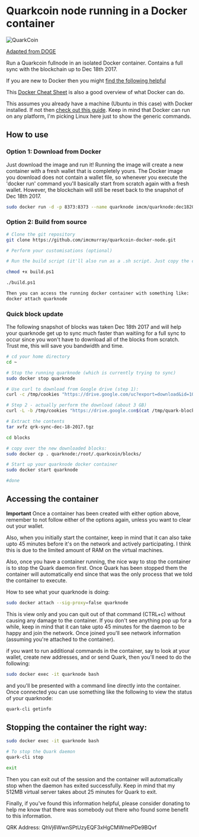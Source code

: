 # Quarkcoin node running in a Docker container

![QuarkCoin](https://d.thumbs.redditmedia.com/foNS2wiyEq2l-7VE.png)

[Adapted from DOGE](https://github.com/GXGOW/Docker-Dogecoin-fullnode)

Run a Quarkcoin fullnode in an isolated Docker container. Contains a full sync with the blockchain up to Dec 18th 2017. 

If you are new to Docker then you might [find the following helpful](http://itproguru.com/expert/2016/10/docker-create-container-change-container-save-as-new-image-and-connect-to-container/)

This [Docker Cheat Sheet](https://github.com/wsargent/docker-cheat-sheet) is also a good overview of what Docker can do.

This assumes you already have a machine (Ubuntu in this case) with Docker installed. If not then [check out this guide](https://docs.docker.com/engine/installation/linux/docker-ce/ubuntu/#install-docker-ce). Keep in mind that Docker can run on any platform, I'm picking Linux here just to show the generic commands.

## How to use

### Option 1: Download from Docker

Just download the image and run it! Running the image will create a new container with a fresh wallet that is completely yours. The Docker image you download does not contain a wallet file, so whenever you execute the 'docker run' command you'll basically start from scratch again with a fresh wallet. However, the blockchain will still be reset back to the snapshot of Dec 18th 2017.

```bash
sudo docker run -d -p 8373:8373 --name quarknode imcm/quarknode:dec182017
```

### Option 2: Build from source

```bash
# Clone the git repository
git clone https://github.com/imcmurray/quarkcoin-docker-node.git

# Perform your customisations (optional)

# Run the build script (it'll also run as a .sh script. Just copy the contents or change the file extension.)

chmod +x build.ps1

./build.ps1

Then you can access the running docker container with something like:
docker attach quarknode
```

### Quick block update

The following snapshot of blocks was taken Dec 18th 2017 and will help your quarknode get up to sync much faster than waitiing for a full sync to occur since you won't have to download all of the blocks from scratch. Trust me, this will save you bandwidth and time.

```bash
# cd your home directory 
cd ~

# Stop the running quarknode (which is currently trying to sync)
sudo docker stop quarknode

# Use curl to download from Google drive (step 1):
curl -c /tmp/cookies "https://drive.google.com/uc?export=download&id=1OAx2VqtnabZhLH-wO3gHc5F91sr6Qbfo" > /tmp/quark-block-download.html

# Step 2 - actually perform the download (about 3 GB)
curl -L -b /tmp/cookies "https://drive.google.com$(cat /tmp/quark-block-download.html | grep -Po 'uc-download-link" [^>]* href="\K[^"]*' | sed 's/\&amp;/\&/g')" > ~/qrk-sync-dec-18-2017.tgz

# Extract the contents
tar xvfz qrk-sync-dec-18-2017.tgz 

cd blocks

# copy over the new downloaded blocks:
sudo docker cp . quarknode:/root/.quarkcoin/blocks/

# Start up your quarknode docker container
sudo docker start quarknode

#done
```

## Accessing the container

**Important** Once a container has been created with either option above, remember to not follow either of the options again, unless you want to clear out your wallet.

Also, when you initially start the container, keep in mind that it can also take upto 45 minutes before it's on the network and actively participating. I think this is due to the limited amount of RAM on the virtual machines.

Also, once you have a container running, the nice way to stop the container is to stop the Quark daemon first. Once Quark has been stopped them the container will automatically end since that was the only process that we told the container to execute.

How to see what your quarknode is doing:

```bash
sudo docker attach --sig-proxy=false quarknode
```

This is view only and you can quit out of that command (CTRL+c) without causing any damage to the container. If you don't see anything pop up for a while, keep in mind that it can take upto 45 minutes for the daemon to be happy and join the network. Once joined you'll see network information (assuming you're attached to the container).

if you want to run additional commands in the container, say to look at your wallet, create new addresses, and or send Quark, then you'll need to do the following:

```bash
sudo docker exec -it quarknode bash
```

and you'll be presented with a command line directly into the container. Once connected you can use something like the following to view the status of your quarknode:

```bash
quark-cli getinfo
```


## Stopping the container the right way:

```bash
sudo docker exec -it quarknode bash

# To stop the Quark daemon
quark-cli stop

exit
```

Then you can exit out of the session and the container will automatically stop when the daemon has exited successfully. Keep in mind that my 512MB virtual server takes about 25 minutes for Quark to exit.

Finally, if you've found this information helpful, please consider donating to help me know that there was somebody out there who found some benefit to this information.

QRK Address: QhVj6WwnSPtUzyEQF3xHgCMWmePDe9BQvf

